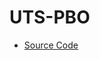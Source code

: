 # UTS-PBO
- [Source Code ](https://github.com/WindaPuspita25/UTS-PBO/tree/08f04bcc857a49e73e04ca63f654532539690464/UTS%20PBO/com/library)
